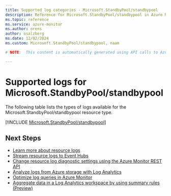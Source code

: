 ```yaml
---
title: Supported log categories - Microsoft.StandbyPool/standbypool
description: Reference for Microsoft.StandbyPool/standbypool in Azure Monitor Logs.
ms.topic: reference
ms.service: azure-monitor
ms.author: orens
author: osalzberg
ms.date: 12/02/2024
ms.custom: Microsoft.StandbyPool/standbypool, naam

# NOTE:  This content is automatically generated using API calls to Azure. Any edits made on these files will be overwritten in the next run of the script. 

---
```





# Supported logs for Microsoft.StandbyPool/standbypool  
The following table lists the types of logs available for the Microsoft.StandbyPool/standbypool resource type.
  

  
[!INCLUDE [Microsoft.StandbyPool/standbypool](~/reusable-content/ce-skilling/azure/includes/azure-monitor/reference/logs/microsoft-standbypool-standbypool-logs-include.md)]  
  

## Next Steps

* [Learn more about resource logs](/azure/azure-monitor/essentials/platform-logs-overview)
* [Stream resource logs to Event Hubs](/azure/azure-monitor/essentials/resource-logs#send-to-azure-event-hubs)
* [Change resource log diagnostic settings using the Azure Monitor REST API](/rest/api/monitor/diagnosticsettings)
* [Analyze logs from Azure storage with Log Analytics](/azure/azure-monitor/essentials/resource-logs#send-to-log-analytics-workspace)
* [Optimize log queries in Azure Monitor](/azure/azure-monitor/logs/query-optimization)
* [Aggregate data in a Log Analytics workspace by using summary rules (Preview)](/azure/azure-monitor/logs/summary-rules)